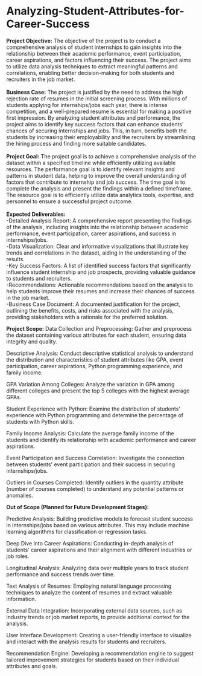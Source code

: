 # **Analyzing-Student-Attributes-for-Career-Success**

**Project Objective:**
The objective of the project is to conduct a comprehensive analysis of student internships to gain insights into the relationship between their academic performance, event participation, career aspirations, and factors influencing their success. The project aims to utilize data analysis techniques to extract meaningful patterns and correlations, enabling better decision-making for both students and recruiters in the job market.
<br><br>
**Business Case:**
The project is justified by the need to address the high rejection rate of resumes in the initial screening process. With millions of students applying for internships/jobs each year, there is intense competition, and a well-prepared resume is essential for making a positive first impression. By analyzing student attributes and performance, the project aims to identify key success factors that can enhance students' chances of securing internships and jobs. This, in turn, benefits both the students by increasing their employability and the recruiters by streamlining the hiring process and finding more suitable candidates.
<br><br>
**Project Goal:**
The project goal is to achieve a comprehensive analysis of the dataset within a specified timeline while efficiently utilizing available resources. The performance goal is to identify relevant insights and patterns in student data, helping to improve the overall understanding of factors that contribute to internship and job success. The time goal is to complete the analysis and present the findings within a defined timeframe. The resource goal is to efficiently utilize data analytics tools, expertise, and personnel to ensure a successful project outcome.
<br><br>
**Expected Deliverables:**
<br>
-Detailed Analysis Report: A comprehensive report presenting the findings of the analysis, including insights into the relationship between academic performance, event participation, career aspirations, and success in internships/jobs.<br>
-Data Visualization: Clear and informative visualizations that illustrate key trends and correlations in the dataset, aiding in the understanding of the results.<br>
-Key Success Factors: A list of identified success factors that significantly influence student internship and job prospects, providing valuable guidance to students and recruiters.<br>
-Recommendations: Actionable recommendations based on the analysis to help students improve their resumes and increase their chances of success in the job market.<br>
-Business Case Document: A documented justification for the project, outlining the benefits, costs, and risks associated with the analysis, providing stakeholders with a rationale for the preferred solution.

**Project Scope:**
Data Collection and Preprocessing: Gather and preprocess the dataset containing various attributes for each student, ensuring data integrity and quality.

Descriptive Analysis: Conduct descriptive statistical analysis to understand the distribution and characteristics of student attributes like GPA, event participation, career aspirations, Python programming experience, and family income.

GPA Variation Among Colleges: Analyze the variation in GPA among different colleges and present the top 5 colleges with the highest average GPAs.

Student Experience with Python: Examine the distribution of students' experience with Python programming and determine the percentage of students with Python skills.

Family Income Analysis: Calculate the average family income of the students and identify its relationship with academic performance and career aspirations.

Event Participation and Success Correlation: Investigate the connection between students' event participation and their success in securing internships/jobs.

Outliers in Courses Completed: Identify outliers in the quantity attribute (number of courses completed) to understand any potential patterns or anomalies.

**Out of Scope (Planned for Future Development Stages):**

Predictive Analysis: Building predictive models to forecast student success in internships/jobs based on various attributes. This may include machine learning algorithms for classification or regression tasks.

Deep Dive into Career Aspirations: Conducting in-depth analysis of students' career aspirations and their alignment with different industries or job roles.

Longitudinal Analysis: Analyzing data over multiple years to track student performance and success trends over time.

Text Analysis of Resumes: Employing natural language processing techniques to analyze the content of resumes and extract valuable information.

External Data Integration: Incorporating external data sources, such as industry trends or job market reports, to provide additional context for the analysis.

User Interface Development: Creating a user-friendly interface to visualize and interact with the analysis results for students and recruiters.

Recommendation Engine: Developing a recommendation engine to suggest tailored improvement strategies for students based on their individual attributes and goals.
